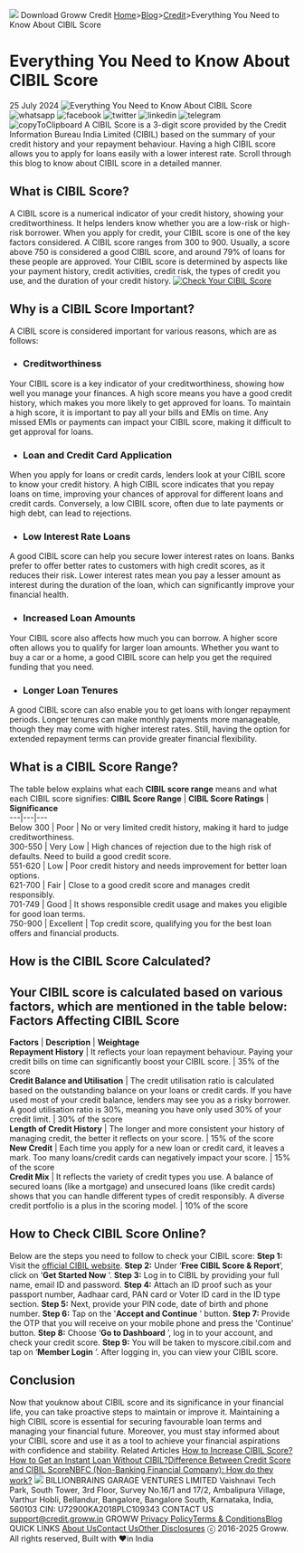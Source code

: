 [![](https://credit.groww.in/groww-credit-logo.png)](https://credit.groww.in/)
Download Groww Credit
[Home](https://credit.groww.in/)>[Blog](https://credit.groww.in/blog)>[Credit](https://credit.groww.in/blog/category/credit)>Everything You Need to Know About CIBIL Score
# Everything You Need to Know About CIBIL Score
25 July 2024
![Everything You Need to Know About CIBIL Score](https://credit.groww.in/_next/image?url=https%3A%2F%2Fcms-resources.groww.in%2Fuploads%2FGroww_Credit_Blogs_180724_Cibil_Score_01_8942fa1df7.png&w=1080&q=75)
![whatsapp](https://assets-netstorage.groww.in/web-assets/web-credit/prod/_next/static/media/whatsappHover.1d05ff00.svg)
![facebook](https://assets-netstorage.groww.in/web-assets/web-credit/prod/_next/static/media/facebookHover.1b8c6597.svg)
![twitter](https://assets-netstorage.groww.in/web-assets/web-credit/prod/_next/static/media/twitterHover.5a7a7947.svg)
![linkedin](https://assets-netstorage.groww.in/web-assets/web-credit/prod/_next/static/media/linkedinHover.091d2117.svg)
![telegram](https://assets-netstorage.groww.in/web-assets/web-credit/prod/_next/static/media/telegramHover.0ea658cc.svg)
![copyToClipboard](https://assets-netstorage.groww.in/web-assets/web-credit/prod/_next/static/media/copyHover.0edc2b0f.svg)
A CIBIL Score is a 3-digit score provided by the Credit Information Bureau India Limited (CIBIL) based on the summary of your credit history and your repayment behaviour. Having a high CIBIL score allows you to apply for loans easily with a lower interest rate. Scroll through this blog to know about CIBIL score in a detailed manner. 
## What is CIBIL Score?
A CIBIL score is a numerical indicator of your credit history, showing your creditworthiness. It helps lenders know whether you are a low-risk or high-risk borrower. When you apply for credit, your CIBIL score is one of the key factors considered. 
A CIBIL score ranges from 300 to 900. Usually, a score above 750 is considered a good CIBIL score, and around 79% of loans for these people are approved. Your CIBIL score is determined by aspects like your payment history, credit activities, credit risk, the types of credit you use, and the duration of your credit history.
[![Check Your CIBIL Score](https://cms-resources.groww.in/uploads/Credit_SEO_06_d3b314c4e4.png)](https://groww-credit.onelink.me/pmPW)
## Why is a CIBIL Score Important?
A CIBIL score is considered important for various reasons, which are as follows: 
  * ### **Creditworthiness**


Your CIBIL score is a key indicator of your creditworthiness, showing how well you manage your finances. A high score means you have a good credit history, which makes you more likely to get approved for loans. 
To maintain a high score, it is important to pay all your bills and EMIs on time. Any missed EMIs or payments can impact your CIBIL score, making it difficult to get approval for loans.
  * ### **Loan and Credit Card Application**


When you apply for loans or credit cards, lenders look at your CIBIL score to know your credit history. A high CIBIL score indicates that you repay loans on time, improving your chances of approval for different loans and credit cards. 
Conversely, a low CIBIL score, often due to late payments or high debt, can lead to rejections.
  * ### **Low Interest Rate Loans**


A good CIBIL score can help you secure lower interest rates on loans. Banks prefer to offer better rates to customers with high credit scores, as it reduces their risk. Lower interest rates mean you pay a lesser amount as interest during the duration of the loan, which can significantly improve your financial health.
  * ### **Increased Loan Amounts**


Your CIBIL score also affects how much you can borrow. A higher score often allows you to qualify for larger loan amounts. Whether you want to buy a car or a home, a good CIBIL score can help you get the required funding that you need.
  * ### **Longer Loan Tenures**


A good CIBIL score can also enable you to get loans with longer repayment periods. Longer tenures can make monthly payments more manageable, though they may come with higher interest rates. Still, having the option for extended repayment terms can provide greater financial flexibility.
## What is a CIBIL Score Range?
The table below explains what each **CIBIL score range** means and what each CIBIL score signifies: 
**CIBIL Score Range** |  **CIBIL Score Ratings** |  **Significance**  
---|---|---  
Below 300 |  Poor |  No or very limited credit history, making it hard to judge creditworthiness.  
300-550 |  Very Low |  High chances of rejection due to the high risk of defaults. Need to build a good credit score.  
551-620 |  Low  |  Poor credit history and needs improvement for better loan options.  
621-700 |  Fair  |  Close to a good credit score and manages credit responsibly.  
701-749 |  Good |  It shows responsible credit usage and makes you eligible for good loan terms.  
750-900 |  Excellent |  Top credit score, qualifying you for the best loan offers and financial products.  
## How is the CIBIL Score Calculated?
Your CIBIL score is calculated based on various factors, which are mentioned in the table below: 
**Factors Affecting CIBIL Score**  
---  
**Factors** |  **Description** |  **Weightage**  
**Repayment History** |  It reflects your loan repayment behaviour. Paying your credit bills on time can significantly boost your CIBIL score. |  35% of the score  
**Credit Balance and Utilisation** |  The credit utilisation ratio is calculated based on the outstanding balance on your loans or credit cards. If you have used most of your credit balance, lenders may see you as a risky borrower. A good utilisation ratio is 30%, meaning you have only used 30% of your credit limit. |  30% of the score  
**Length of Credit History** |  The longer and more consistent your history of managing credit, the better it reflects on your score. |  15% of the score  
**New Credit** |  Each time you apply for a new loan or credit card, it leaves a mark. Too many loans/credit cards can negatively impact your score.  |  15% of the score  
**Credit Mix** |  It reflects the variety of credit types you use. A balance of secured loans (like a mortgage) and unsecured loans (like credit cards) shows that you can handle different types of credit responsibly. A diverse credit portfolio is a plus in the scoring model. |  10% of the score  
## How to Check CIBIL Score Online?
Below are the steps you need to follow to check your CIBIL score:
**Step 1:** Visit the [official CIBIL website](https://www.cibil.com).
**Step 2:** Under ‘**Free CIBIL Score & Report**’, click on ‘**Get Started Now** ’.
**Step 3:** Log in to CIBIL by providing your full name, email ID and password.
**Step 4:** Attach an ID proof such as your passport number, Aadhaar card, PAN card or Voter ID card in the ID type section. 
**Step 5:** Next, provide your PIN code, date of birth and phone number.
**Step 6:** Tap on the '**Accept and Continue** ' button.
**Step 7:** Provide the OTP that you will receive on your mobile phone and press the 'Continue' button.
**Step 8:** Choose ‘**Go to Dashboard** ’, log in to your account, and check your credit score.
**Step 9:** You will be taken to myscore.cibil.com and tap on ‘**Member Login** ’. 
After logging in, you can view your CIBIL score.
## Conclusion
Now that youknow about CIBIL score and its significance in your financial life, you can take proactive steps to maintain or improve it. Maintaining a high CIBIL score is essential for securing favourable loan terms and managing your financial future. Moreover, you must stay informed about your CIBIL score and use it as a tool to achieve your financial aspirations with confidence and stability.
Related Articles
[How to Increase CIBIL Score?](https://credit.groww.in/blog/how-to-increase-cibil-score)[How to Get an Instant Loan Without CIBIL?](https://credit.groww.in/blog/how-to-get-an-instant-loan-without-cibil)[Difference Between Credit Score and CIBIL Score](https://credit.groww.in/blog/difference-between-credit-score-and-cibil-score)[NBFC (Non-Banking Financial Company): How do they work?](https://credit.groww.in/blog/nbfc-non-banking-financial-company)
![](https://credit.groww.in/groww-credit-logo.png)
BILLIONBRAINS GARAGE VENTURES LIMITED
Vaishnavi Tech Park, South Tower,
3rd Floor, Survey No.16/1 and 17/2,
Ambalipura Village, Varthur Hobli,
Bellandur, Bangalore, Bangalore South,
Karnataka, India, 560103
CIN: U72900KA2018PLC109343
CONTACT US
support@credit.groww.in
GROWW
[Privacy Policy](https://credit.groww.in/pages/groww-credit-privacy-policy)[Terms & Conditions](https://credit.groww.in/pages/groww-credit-terms-of-service)[Blog](https://credit.groww.in/blog)
QUICK LINKS
[About Us](https://groww.in/about-us)[Contact Us](https://groww.in/help)[Other Disclosures](https://credit.groww.in/pages/other-disclosures)
ⓒ 2016-2025 Groww. All rights reserved, Built with ♥in India
